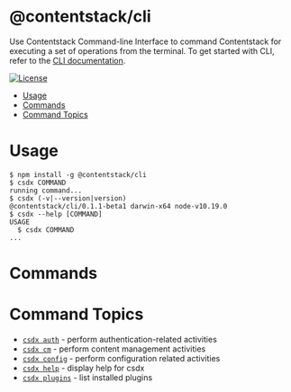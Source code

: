 @contentstack/cli
===

Use Contentstack Command-line Interface to command Contentstack for executing a set of operations from the terminal. To get started with CLI, refer to the [CLI documentation](https://www.contentstack.com/docs/developers/cli/).

[![License](https://img.shields.io/npm/l/cli.svg)](https://github.com/contentstack/contentstack-cli-new/blob/master/package.json)

<!-- toc -->
* [Usage](#usage)
* [Commands](#commands)
* [Command Topics](#command-topics)
<!-- tocstop -->
# Usage
<!-- usage -->
```sh-session
$ npm install -g @contentstack/cli
$ csdx COMMAND
running command...
$ csdx (-v|--version|version)
@contentstack/cli/0.1.1-beta1 darwin-x64 node-v10.19.0
$ csdx --help [COMMAND]
USAGE
  $ csdx COMMAND
...
```
<!-- usagestop -->
# Commands
<!-- commands -->
# Command Topics

* [`csdx auth`](docs/auth.md) - perform authentication-related activities
* [`csdx cm`](docs/cm.md) - perform content management activities
* [`csdx config`](docs/config.md) - perform configuration related activities
* [`csdx help`](docs/help.md) - display help for csdx
* [`csdx plugins`](docs/plugins.md) - list installed plugins

<!-- commandsstop -->
